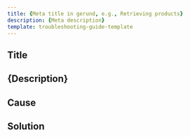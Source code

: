 ```yaml
---
title: {Meta title in gerund, e.g., Retrieving products}
description: {Meta description}
template: troubleshooting-guide-template
---
```


<!-- Locate your guide to one of the troubleshooting sections:

* Troubleshooting installation issues
* Troubleshooting Spryker in Docker issues
* Troubleshooting general technical issues

Every troubleshooting article should have its own page in the respective section.-->

## Title

<!-- Summary of the issue, e.g., Unable to resolve hosts for RabbitMq -->

## {Description}

<!-- Describe when the issue occurs, specify the environment and all the details that matter for the issue. Do not use probability conditions like "you might get the following issue". -->

## Cause

<!-- Specify the cause of the issue, for example:
You have reached the maximum length of a line that you can have in your hosts file.

If several causes are possible, list them all. For example:
The following are a few reasons why this issue might occur:
* …
* …

If the cause is not defined, do not add this section. -->

## Solution

<!-- Describe how the issue can be solved. Use numbered lists for multi-step procedures. -->
